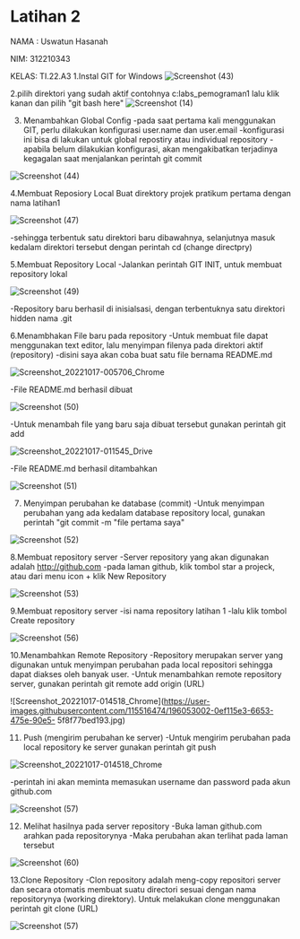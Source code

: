 # Latihan 2
NAMA : Uswatun Hasanah

NIM: 312210343

KELAS: TI.22.A3
1.Instal GIT for Windows
![Screenshot (43)](https://user-images.githubusercontent.com/115516474/196048215-92493a22-8ea6-44a2-8e08-3bb377a06607.png)


2.pilih direktori yang sudah aktif contohnya c:labs_pemograman1 lalu klik kanan dan pilih "git bash here"
![Screenshot (14)](https://user-images.githubusercontent.com/115516474/196048963-7154374b-649e-4b28-b56b-2d4860a68520.png)


3. Menambahkan Global Config 
-pada saat pertama kali menggunakan GIT, perlu dilakukan konfigurasi user.name dan user.email
-konfigurasi ini bisa di lakukan untuk global repostiry atau individual repository
-apabila belum dilakukian konfigurasi, akan mengakibatkan terjadinya kegagalan saat menjalankan perintah git commit

![Screenshot (44)](https://user-images.githubusercontent.com/115516474/196048820-d941206a-bf9b-45e1-be60-9dec6da56b7b.png)

4.Membuat Reposiory Local
Buat direktory projek pratikum pertama dengan nama latihan1

![Screenshot (47)](https://user-images.githubusercontent.com/115516474/196049957-008dfee1-302a-48fe-89d6-57c7f1bfe418.png)

-sehingga terbentuk satu direktori baru dibawahnya, selanjutnya masuk kedalam direktori tersebut dengan perintah cd (change directpry)


5.Membuat Repository Local
-Jalankan perintah GIT INIT, untuk membuat repository lokal

![Screenshot (49)](https://user-images.githubusercontent.com/115516474/196050423-d77c6ade-54a5-4fe2-b4a7-2fa6b2373442.png)

-Repository baru berhasil di inisialsasi, dengan terbentuknya satu direktori hidden nama .git


6.Menambhakan File baru pada repository
-Untuk membuat file dapat menggunakan text editor, lalu menyimpan filenya pada direktori aktif (repository)
-disini saya akan coba buat satu file bernama README.md

![Screenshot_20221017-005706_Chrome](https://user-images.githubusercontent.com/115516474/196050885-53c78d3d-a1be-4d00-b868-067a54ba7a98.jpg)


-File README.md berhasil dibuat

![Screenshot (50)](https://user-images.githubusercontent.com/115516474/196051163-4897c32d-3ab8-4714-a95e-399b9e852d30.png)

-Untuk menambah file yang baru saja dibuat tersebut gunakan perintah git add

![Screenshot_20221017-011545_Drive](https://user-images.githubusercontent.com/115516474/196051439-845a351d-b8b7-4d24-9671-abf8ea25b1a8.jpg)

-File README.md berhasil ditambahkan

![Screenshot (51)](https://user-images.githubusercontent.com/115516474/196051531-58e547f9-7ebe-4c91-bc21-2fef31902ab1.png)


7. Menyimpan perubahan ke database (commit)
-Untuk menyimpan perubahan yang ada kedalam database repository local, gunakan perintah "git commit -m "file pertama saya"

![Screenshot (52)](https://user-images.githubusercontent.com/115516474/196051938-2ab2a12d-d69a-4a28-ad30-966d91005864.png)

8.Membuat repository server
-Server repository yang akan digunakan adalah http://github.com
-pada laman github, klik tombol star a projeck, atau dari menu icon + klik New Repository

![Screenshot (53)](https://user-images.githubusercontent.com/115516474/196052189-7679a6a7-9a9d-4897-87f0-c943a8b9e888.png)


9.Membuat repository server
-isi nama repository latihan 1
-lalu klik tombol Create repository

![Screenshot (56)](https://user-images.githubusercontent.com/115516474/196052405-59e6e0ff-0eb2-478c-8aa3-c44601887de8.png)


10.Menambahkan Remote Repository 
-Repository merupakan server yang digunakan untuk menyimpan perubahan pada local repositori sehingga dapat diakses oleh banyak user. 
-Untuk menambahkan remote repository server, gunakan perintah git remote add origin (URL)

![Screenshot_20221017-014518_Chrome](https://user-images.githubusercontent.com/115516474/196053002-0ef115e3-6653-475e-90e5-  5f8f77bed193.jpg)


11. Push (mengirim perubahan ke server)
-Untuk mengirim perubahan pada local repository ke server gunakan perintah git push

![Screenshot_20221017-014518_Chrome](https://user-images.githubusercontent.com/115516474/196053107-48d20ace-5fba-407d-bfc6-8b25e9525d68.jpg)

-perintah ini akan meminta memasukan username dan password pada akun github.com

![Screenshot (57)](https://user-images.githubusercontent.com/115516474/196053285-b4872689-6d0d-442c-ad39-72a63ba002de.png)

12. Melihat hasilnya pada server repository
-Buka laman github.com arahkan pada repositorynya
-Maka perubahan akan terlihat pada laman tersebut

![Screenshot (60)](https://user-images.githubusercontent.com/115516474/196053489-1a6f5461-4376-42f8-b021-0035b5de6faf.png)

13.Clone Repository
-Clon repository adalah meng-copy repositori server dan secara otomatis membuat suatu directori sesuai dengan nama repositorynya 
(working direktory). Untuk melakukan clone menggunakan perintah git clone (URL)

![Screenshot (57)](https://user-images.githubusercontent.com/115516474/196053689-7111490c-a4d7-4b1b-95e4-e5c503bb8155.png)



